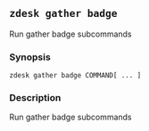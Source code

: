 ## `zdesk gather badge`

Run gather badge subcommands

### Synopsis

    zdesk gather badge COMMAND[ ... ]

### Description

Run gather badge subcommands

